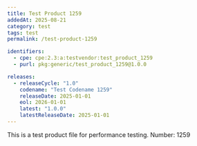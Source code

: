```yaml
---
title: Test Product 1259
addedAt: 2025-08-21
category: test
tags: test
permalink: /test-product-1259

identifiers:
  - cpe: cpe:2.3:a:testvendor:test_product_1259
  - purl: pkg:generic/test_product_1259@1.0.0

releases:
  - releaseCycle: "1.0"
    codename: "Test Codename 1259"
    releaseDate: 2025-01-01
    eol: 2026-01-01
    latest: "1.0.0"
    latestReleaseDate: 2025-01-01
---
```


This is a test product file for performance testing. Number: 1259

